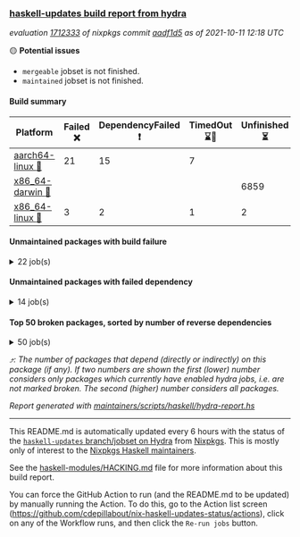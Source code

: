 ### [haskell-updates build report from hydra](https://hydra.nixos.org/jobset/nixpkgs/haskell-updates)
*evaluation [1712333](https://hydra.nixos.org/eval/1712333) of nixpkgs commit [aadf1d5](https://github.com/NixOS/nixpkgs/commits/aadf1d5f3f7bdbb30e5b9e348dbd97bcc8369634) as of 2021-10-11 12:18 UTC*

:yellow_circle: **Potential issues**
  * `mergeable` jobset is not finished.
  * `maintained` jobset is not finished.

#### Build summary

 | Platform | Failed :x: | DependencyFailed :heavy_exclamation_mark: | TimedOut :hourglass::no_entry_sign: | Unfinished :hourglass_flowing_sand: | Success :heavy_check_mark: | 
 | --- | --- | --- | --- | --- | --- | 
 | [aarch64-linux :iphone:](https://hydra.nixos.org/eval/1712333?filter=.aarch64-linux) | 21 | 15 | 7 |  | 6863 | 
 | [x86_64-darwin :apple:](https://hydra.nixos.org/eval/1712333?filter=.x86_64-darwin) |  |  |  | 6859 |  | 
 | [x86_64-linux :penguin:](https://hydra.nixos.org/eval/1712333?filter=.x86_64-linux) | 3 | 2 | 1 | 2 | 6943 | 
#### Unmaintained packages with build failure
<details><summary>22 job(s) </summary>

- [ ] [[:iphone::x:]](https://hydra.nixos.org/build/155232856) [[:apple::hourglass_flowing_sand:]](https://hydra.nixos.org/build/155721016) [[:penguin::heavy_check_mark:]](https://hydra.nixos.org/build/155243853) [haskellPackages.libBF](https://hydra.nixos.org/eval/1712333?filter=haskellPackages.libBF)  :arrow_heading_up: 4 | 20
- [ ] [[:iphone::x:]](https://hydra.nixos.org/build/155593976) [[:apple::hourglass_flowing_sand:]](https://hydra.nixos.org/build/155722014) [[:penguin::heavy_check_mark:]](https://hydra.nixos.org/build/155594865) [haskellPackages.ptr-poker](https://hydra.nixos.org/eval/1712333?filter=haskellPackages.ptr-poker)  :arrow_heading_up: 3 | 3
- [ ] [[:iphone::x:]](https://hydra.nixos.org/build/155594340) [[:apple::hourglass_flowing_sand:]](https://hydra.nixos.org/build/155722138) [[:penguin::heavy_check_mark:]](https://hydra.nixos.org/build/155597794) [haskellPackages.factory](https://hydra.nixos.org/eval/1712333?filter=haskellPackages.factory)  :arrow_heading_up: 2 | 4
- [ ] [[:iphone::x:]](https://hydra.nixos.org/build/155744091) [[:apple::hourglass_flowing_sand:]](https://hydra.nixos.org/build/155744085) [[:penguin::heavy_check_mark:]](https://hydra.nixos.org/build/155744086) [haskellPackages.quic](https://hydra.nixos.org/eval/1712333?filter=haskellPackages.quic)  :arrow_heading_up: 2 | 2
- [ ] [[:iphone::x:]](https://hydra.nixos.org/build/155598410) [[:apple::hourglass_flowing_sand:]](https://hydra.nixos.org/build/155723430) [[:penguin::heavy_check_mark:]](https://hydra.nixos.org/build/155596024) [haskellPackages.OrderedBits](https://hydra.nixos.org/eval/1712333?filter=haskellPackages.OrderedBits)  :arrow_heading_up: 1 | 36
- [ ] [[:iphone::x:]](https://hydra.nixos.org/build/155601408) [[:apple::hourglass_flowing_sand:]](https://hydra.nixos.org/build/155720995) [[:penguin::heavy_check_mark:]](https://hydra.nixos.org/build/155594896) [haskellPackages.type-natural](https://hydra.nixos.org/eval/1712333?filter=haskellPackages.type-natural)  :arrow_heading_up: 1 | 4
- [ ] [[:iphone::x:]](https://hydra.nixos.org/build/155241261) [[:apple::hourglass_flowing_sand:]](https://hydra.nixos.org/build/155726085) [[:penguin::heavy_check_mark:]](https://hydra.nixos.org/build/155238846) [haskellPackages.long-double](https://hydra.nixos.org/eval/1712333?filter=haskellPackages.long-double)  :arrow_heading_up: 1 | 2
- [ ] [[:iphone::x:]](https://hydra.nixos.org/build/155248867) [[:apple::hourglass_flowing_sand:]](https://hydra.nixos.org/build/155720190) [[:penguin::heavy_check_mark:]](https://hydra.nixos.org/build/155230089) [haskellPackages.easytensor](https://hydra.nixos.org/eval/1712333?filter=haskellPackages.easytensor)  :arrow_heading_up: 1 | 1
- [ ] [[:iphone::x:]](https://hydra.nixos.org/build/155231800) [[:apple::hourglass_flowing_sand:]](https://hydra.nixos.org/build/155720090) [[:penguin::heavy_check_mark:]](https://hydra.nixos.org/build/155246060) [haskellPackages.nlopt-haskell](https://hydra.nixos.org/eval/1712333?filter=haskellPackages.nlopt-haskell)  :arrow_heading_up: 1 | 1
- [ ] [[:iphone::x:]](https://hydra.nixos.org/build/155229836) [[:apple::hourglass_flowing_sand:]](https://hydra.nixos.org/build/155724945) [[:penguin::heavy_check_mark:]](https://hydra.nixos.org/build/155238806) [haskellPackages.unicode-properties](https://hydra.nixos.org/eval/1712333?filter=haskellPackages.unicode-properties)  :arrow_heading_up: 1 | 1
- [ ] [[:iphone::x:]](https://hydra.nixos.org/build/155599699) [[:apple::hourglass_flowing_sand:]](https://hydra.nixos.org/build/155723317) [[:penguin::heavy_check_mark:]](https://hydra.nixos.org/build/155600026) [haskellPackages.accelerate-llvm](https://hydra.nixos.org/eval/1712333?filter=haskellPackages.accelerate-llvm)  :arrow_heading_up: 0 | 8
- [ ] [[:iphone::x:]](https://hydra.nixos.org/build/155230769) [[:apple::hourglass_flowing_sand:]](https://hydra.nixos.org/build/155721834) [[:penguin::heavy_check_mark:]](https://hydra.nixos.org/build/155235567) [haskellPackages.freetype2](https://hydra.nixos.org/eval/1712333?filter=haskellPackages.freetype2)  :arrow_heading_up: 0 | 7
- [ ] [[:iphone::x:]](https://hydra.nixos.org/build/155598704) [[:apple::hourglass_flowing_sand:]](https://hydra.nixos.org/build/155724900) [[:penguin::heavy_check_mark:]](https://hydra.nixos.org/build/155600475) [haskellPackages.cdar-mBound](https://hydra.nixos.org/eval/1712333?filter=haskellPackages.cdar-mBound)  :arrow_heading_up: 0 | 2
- [ ] [[:iphone::x:]](https://hydra.nixos.org/build/155233986) [[:apple::hourglass_flowing_sand:]](https://hydra.nixos.org/build/155719926) [[:penguin::heavy_check_mark:]](https://hydra.nixos.org/build/155240530) [haskellPackages.picosat](https://hydra.nixos.org/eval/1712333?filter=haskellPackages.picosat)  :arrow_heading_up: 0 | 1
- [ ] [[:iphone::x:]](https://hydra.nixos.org/build/155232607) [[:apple::hourglass_flowing_sand:]](https://hydra.nixos.org/build/155720246) [[:penguin::heavy_check_mark:]](https://hydra.nixos.org/build/155242641) [haskellPackages.HsASA](https://hydra.nixos.org/eval/1712333?filter=haskellPackages.HsASA) 
- [ ] [[:iphone::x:]](https://hydra.nixos.org/build/155595091) [[:apple::hourglass_flowing_sand:]](https://hydra.nixos.org/build/155722794) [[:penguin::x:]](https://hydra.nixos.org/build/155600238) [haskellPackages.ansi-terminal-game](https://hydra.nixos.org/eval/1712333?filter=haskellPackages.ansi-terminal-game) 
- [ ] [[:iphone::x:]](https://hydra.nixos.org/build/155600378) [[:apple::hourglass_flowing_sand:]](https://hydra.nixos.org/build/155723284) [[:penguin::x:]](https://hydra.nixos.org/build/155600402) [haskellPackages.esqueleto-pgcrypto](https://hydra.nixos.org/eval/1712333?filter=haskellPackages.esqueleto-pgcrypto) 
- [ ] [[:iphone::x:]](https://hydra.nixos.org/build/155232986) [[:penguin::heavy_check_mark:]](https://hydra.nixos.org/build/155236392) [haskellPackages.gnome-keyring](https://hydra.nixos.org/eval/1712333?filter=haskellPackages.gnome-keyring) 
- [ ] [[:iphone::x:]](https://hydra.nixos.org/build/155593128) [[:apple::hourglass_flowing_sand:]](https://hydra.nixos.org/build/155725304) [[:penguin::heavy_check_mark:]](https://hydra.nixos.org/build/155593579) [haskellPackages.hq](https://hydra.nixos.org/eval/1712333?filter=haskellPackages.hq) 
- [ ] [[:iphone::x:]](https://hydra.nixos.org/build/155241477) [[:apple::hourglass_flowing_sand:]](https://hydra.nixos.org/build/155725915) [[:penguin::heavy_check_mark:]](https://hydra.nixos.org/build/155247469) [haskellPackages.poker](https://hydra.nixos.org/eval/1712333?filter=haskellPackages.poker) 
- [ ] [[:iphone::heavy_exclamation_mark:]](https://hydra.nixos.org/build/155744089) [[:apple::hourglass_flowing_sand:]](https://hydra.nixos.org/build/155744087) [[:penguin::x:]](https://hydra.nixos.org/build/155744088) [haskellPackages.warp-quic](https://hydra.nixos.org/eval/1712333?filter=haskellPackages.warp-quic) 
- [ ] [[:iphone::x:]](https://hydra.nixos.org/build/155238689) [[:apple::hourglass_flowing_sand:]](https://hydra.nixos.org/build/155724075) [[:penguin::heavy_check_mark:]](https://hydra.nixos.org/build/155241833) [haskellPackages.wiringPi](https://hydra.nixos.org/eval/1712333?filter=haskellPackages.wiringPi) 
</details>

#### Unmaintained packages with failed dependency
<details><summary>14 job(s) </summary>

- [ ] [[:iphone::heavy_exclamation_mark:]](https://hydra.nixos.org/build/155593967) [[:apple::hourglass_flowing_sand:]](https://hydra.nixos.org/build/155719302) [[:penguin::heavy_check_mark:]](https://hydra.nixos.org/build/155597330) [haskellPackages.jsonifier](https://hydra.nixos.org/eval/1712333?filter=haskellPackages.jsonifier)  :arrow_heading_up: 2 | 2
- [ ] [[:iphone::heavy_exclamation_mark:]](https://hydra.nixos.org/build/155595493) [[:apple::hourglass_flowing_sand:]](https://hydra.nixos.org/build/155719563) [[:penguin::heavy_exclamation_mark:]](https://hydra.nixos.org/build/155597729) [haskellPackages.hbro](https://hydra.nixos.org/eval/1712333?filter=haskellPackages.hbro)  :arrow_heading_up: 1 | 1
- [ ] [[:iphone::heavy_exclamation_mark:]](https://hydra.nixos.org/build/155744093) [[:apple::hourglass_flowing_sand:]](https://hydra.nixos.org/build/155744092) [[:penguin::heavy_check_mark:]](https://hydra.nixos.org/build/155744090) [haskellPackages.http3](https://hydra.nixos.org/eval/1712333?filter=haskellPackages.http3)  :arrow_heading_up: 1 | 1
- [ ] [[:iphone::heavy_exclamation_mark:]](https://hydra.nixos.org/build/155597475) [[:apple::hourglass_flowing_sand:]](https://hydra.nixos.org/build/155723138) [[:penguin::heavy_check_mark:]](https://hydra.nixos.org/build/155601714) [haskellPackages.opentelemetry-extra](https://hydra.nixos.org/eval/1712333?filter=haskellPackages.opentelemetry-extra)  :arrow_heading_up: 1 | 1
- [ ] [[:iphone::heavy_exclamation_mark:]](https://hydra.nixos.org/build/155599634) [[:apple::hourglass_flowing_sand:]](https://hydra.nixos.org/build/155721267) [[:penguin::heavy_check_mark:]](https://hydra.nixos.org/build/155593449) [haskellPackages.PrimitiveArray](https://hydra.nixos.org/eval/1712333?filter=haskellPackages.PrimitiveArray)  :arrow_heading_up: 0 | 35
- [ ] [[:iphone::heavy_exclamation_mark:]](https://hydra.nixos.org/build/155595154) [[:apple::hourglass_flowing_sand:]](https://hydra.nixos.org/build/155724546) [[:penguin::heavy_check_mark:]](https://hydra.nixos.org/build/155598111) [haskellPackages.sized](https://hydra.nixos.org/eval/1712333?filter=haskellPackages.sized)  :arrow_heading_up: 0 | 2
- [ ] [[:iphone::heavy_exclamation_mark:]](https://hydra.nixos.org/build/155238254) [[:apple::hourglass_flowing_sand:]](https://hydra.nixos.org/build/155720202) [[:penguin::heavy_check_mark:]](https://hydra.nixos.org/build/155242381) [haskellPackages.easytensor-vulkan](https://hydra.nixos.org/eval/1712333?filter=haskellPackages.easytensor-vulkan) 
- [ ] [[:iphone::heavy_exclamation_mark:]](https://hydra.nixos.org/build/155593818) [[:apple::hourglass_flowing_sand:]](https://hydra.nixos.org/build/155721382) [[:penguin::heavy_check_mark:]](https://hydra.nixos.org/build/155595620) [haskellPackages.fishfood](https://hydra.nixos.org/eval/1712333?filter=haskellPackages.fishfood) 
- [ ] [[:iphone::heavy_exclamation_mark:]](https://hydra.nixos.org/build/155593359) [[:apple::hourglass_flowing_sand:]](https://hydra.nixos.org/build/155725379) [[:penguin::heavy_exclamation_mark:]](https://hydra.nixos.org/build/155600390) [haskellPackages.hbro-contrib](https://hydra.nixos.org/eval/1712333?filter=haskellPackages.hbro-contrib) 
- [ ] [[:iphone::heavy_exclamation_mark:]](https://hydra.nixos.org/build/155239518) [[:apple::hourglass_flowing_sand:]](https://hydra.nixos.org/build/155721929) [[:penguin::heavy_check_mark:]](https://hydra.nixos.org/build/155237801) [haskellPackages.hmatrix-nlopt](https://hydra.nixos.org/eval/1712333?filter=haskellPackages.hmatrix-nlopt) 
- [ ] [[:iphone::heavy_exclamation_mark:]](https://hydra.nixos.org/build/155594156) [[:apple::hourglass_flowing_sand:]](https://hydra.nixos.org/build/155725495) [[:penguin::heavy_check_mark:]](https://hydra.nixos.org/build/155596851) [haskellPackages.opentelemetry-lightstep](https://hydra.nixos.org/eval/1712333?filter=haskellPackages.opentelemetry-lightstep) 
- [ ] [[:iphone::heavy_exclamation_mark:]](https://hydra.nixos.org/build/155244308) [[:apple::hourglass_flowing_sand:]](https://hydra.nixos.org/build/155722763) [[:penguin::heavy_check_mark:]](https://hydra.nixos.org/build/155233504) [haskellPackages.rounded](https://hydra.nixos.org/eval/1712333?filter=haskellPackages.rounded) 
- [ ] [[:iphone::heavy_exclamation_mark:]](https://hydra.nixos.org/build/155597782) [[:apple::hourglass_flowing_sand:]](https://hydra.nixos.org/build/155725989) [[:penguin::heavy_check_mark:]](https://hydra.nixos.org/build/155596120) [haskellPackages.squeeze](https://hydra.nixos.org/eval/1712333?filter=haskellPackages.squeeze) 
- [ ] [[:iphone::heavy_exclamation_mark:]](https://hydra.nixos.org/build/155250509) [[:apple::hourglass_flowing_sand:]](https://hydra.nixos.org/build/155725172) [[:penguin::heavy_check_mark:]](https://hydra.nixos.org/build/155236489) [haskellPackages.unicode-names](https://hydra.nixos.org/eval/1712333?filter=haskellPackages.unicode-names) 
</details>

#### Top 50 broken packages, sorted by number of reverse dependencies
<details><summary>50 job(s) </summary>

[gogol-core](https://packdeps.haskellers.com/reverse/gogol-core) :arrow_heading_up: 182  
[haskell98](https://packdeps.haskellers.com/reverse/haskell98) :arrow_heading_up: 153  
[enumerator](https://packdeps.haskellers.com/reverse/enumerator) :arrow_heading_up: 56  
[derive](https://packdeps.haskellers.com/reverse/derive) :arrow_heading_up: 48  
[contiguous](https://packdeps.haskellers.com/reverse/contiguous) :arrow_heading_up: 45  
[MonadCatchIO-transformers](https://packdeps.haskellers.com/reverse/MonadCatchIO-transformers) :arrow_heading_up: 41  
[parseargs](https://packdeps.haskellers.com/reverse/parseargs) :arrow_heading_up: 41  
[bytesmith](https://packdeps.haskellers.com/reverse/bytesmith) :arrow_heading_up: 35  
[data-lens](https://packdeps.haskellers.com/reverse/data-lens) :arrow_heading_up: 34  
[distributed-process](https://packdeps.haskellers.com/reverse/distributed-process) :arrow_heading_up: 30  
[iteratee](https://packdeps.haskellers.com/reverse/iteratee) :arrow_heading_up: 29  
[jmacro](https://packdeps.haskellers.com/reverse/jmacro) :arrow_heading_up: 29  
[ip](https://packdeps.haskellers.com/reverse/ip) :arrow_heading_up: 26  
[either-unwrap](https://packdeps.haskellers.com/reverse/either-unwrap) :arrow_heading_up: 25  
[HList](https://packdeps.haskellers.com/reverse/HList) :arrow_heading_up: 23  
[SciBaseTypes](https://packdeps.haskellers.com/reverse/SciBaseTypes) :arrow_heading_up: 22  
[haskelldb](https://packdeps.haskellers.com/reverse/haskelldb) :arrow_heading_up: 22  
[hsc3](https://packdeps.haskellers.com/reverse/hsc3) :arrow_heading_up: 22  
[wxdirect](https://packdeps.haskellers.com/reverse/wxdirect) :arrow_heading_up: 22  
[BiobaseTypes](https://packdeps.haskellers.com/reverse/BiobaseTypes) :arrow_heading_up: 21  
[wxc](https://packdeps.haskellers.com/reverse/wxc) :arrow_heading_up: 21  
[biocore](https://packdeps.haskellers.com/reverse/biocore) :arrow_heading_up: 20  
[secp256k1-haskell](https://packdeps.haskellers.com/reverse/secp256k1-haskell) :arrow_heading_up: 20  
[wxcore](https://packdeps.haskellers.com/reverse/wxcore) :arrow_heading_up: 20  
[attoparsec-enumerator](https://packdeps.haskellers.com/reverse/attoparsec-enumerator) :arrow_heading_up: 19  
[bytestring-show](https://packdeps.haskellers.com/reverse/bytestring-show) :arrow_heading_up: 19  
[bytestring-trie](https://packdeps.haskellers.com/reverse/bytestring-trie) :arrow_heading_up: 19  
[numhask](https://packdeps.haskellers.com/reverse/numhask) :arrow_heading_up: 19  
[polysemy-plugin](https://packdeps.haskellers.com/reverse/polysemy-plugin) :arrow_heading_up: 19  
[wx](https://packdeps.haskellers.com/reverse/wx) :arrow_heading_up: 19  
[BiobaseENA](https://packdeps.haskellers.com/reverse/BiobaseENA) :arrow_heading_up: 18  
[asn1-data](https://packdeps.haskellers.com/reverse/asn1-data) :arrow_heading_up: 18  
[dbus-core](https://packdeps.haskellers.com/reverse/dbus-core) :arrow_heading_up: 18  
[gtksourceview2](https://packdeps.haskellers.com/reverse/gtksourceview2) :arrow_heading_up: 18  
[BiobaseXNA](https://packdeps.haskellers.com/reverse/BiobaseXNA) :arrow_heading_up: 17  
[HGamer3D-Data](https://packdeps.haskellers.com/reverse/HGamer3D-Data) :arrow_heading_up: 17  
[certificate](https://packdeps.haskellers.com/reverse/certificate) :arrow_heading_up: 17  
[dbus-client](https://packdeps.haskellers.com/reverse/dbus-client) :arrow_heading_up: 17  
[gconf](https://packdeps.haskellers.com/reverse/gconf) :arrow_heading_up: 17  
[gtk-serialized-event](https://packdeps.haskellers.com/reverse/gtk-serialized-event) :arrow_heading_up: 17  
[uuid-orphans](https://packdeps.haskellers.com/reverse/uuid-orphans) :arrow_heading_up: 17  
[cuda](https://packdeps.haskellers.com/reverse/cuda) :arrow_heading_up: 16  
[happstack-jmacro](https://packdeps.haskellers.com/reverse/happstack-jmacro) :arrow_heading_up: 16  
[manatee-core](https://packdeps.haskellers.com/reverse/manatee-core) :arrow_heading_up: 16  
[monads-fd](https://packdeps.haskellers.com/reverse/monads-fd) :arrow_heading_up: 16  
[murmur3](https://packdeps.haskellers.com/reverse/murmur3) :arrow_heading_up: 16  
[tls-extra](https://packdeps.haskellers.com/reverse/tls-extra) :arrow_heading_up: 16  
[ADPfusion](https://packdeps.haskellers.com/reverse/ADPfusion) :arrow_heading_up: 15  
[MaybeT](https://packdeps.haskellers.com/reverse/MaybeT) :arrow_heading_up: 15  
[blaze-builder-enumerator](https://packdeps.haskellers.com/reverse/blaze-builder-enumerator) :arrow_heading_up: 15  
</details>


*:arrow_heading_up:: The number of packages that depend (directly or indirectly) on this package (if any). If two numbers are shown the first (lower) number considers only packages which currently have enabled hydra jobs, i.e. are not marked broken. The second (higher) number considers all packages.*

*Report generated with [maintainers/scripts/haskell/hydra-report.hs](https://github.com/NixOS/nixpkgs/blob/haskell-updates/maintainers/scripts/haskell/hydra-report.sh)*


----------------------------------------------------------------------

This README.md is automatically updated every 6 hours with the status of the
[`haskell-updates` branch/jobset on Hydra](https://hydra.nixos.org/jobset/nixpkgs/haskell-updates)
from [Nixpkgs](https://github.com/NixOS/nixpkgs).  This is mostly only of
interest to the [Nixpkgs Haskell maintainers](https://github.com/orgs/NixOS/teams/haskell).

See the
[haskell-modules/HACKING.md](https://github.com/NixOS/nixpkgs/blob/haskell-updates/pkgs/development/haskell-modules/HACKING.md)
file for more information about this build report.

You can force the GitHub Action to run (and the README.md to be updated) by
manually running the Action.  To do this, go to the Action list screen
(https://github.com/cdepillabout/nix-haskell-updates-status/actions),
click on any of the Workflow runs, and then click the `Re-run jobs` button.
